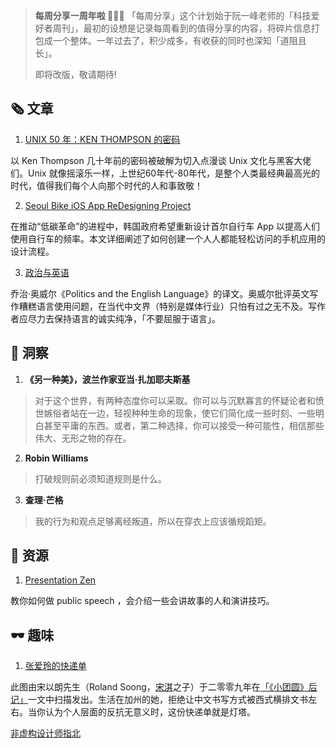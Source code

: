> **每周分享一周年啦 🎉🎉🎉**
> 「每周分享」这个计划始于阮一峰老师的「科技爱好者周刊」，最初的设想是记录每周看到的值得分享的内容，将碎片信息打包成一个整体。一年过去了，积少成多，有收获的同时也深知「道阻且长」。
>
> 即将改版，敬请期待!

##  🗞 文章

1. [UNIX 50 年：KEN THOMPSON 的密码](https://coolshell.cn/articles/19996.html)

以 Ken Thompson 几十年前的密码被破解为切入点漫谈 Unix 文化与黑客大佬们。Unix 就像摇滚乐一样，上世纪60年代-80年代，是整个人类最经典最高光的时代，值得我们每个人向那个时代的人和事致敬！

2. [Seoul Bike iOS App ReDesigning Project](http://ranikim.com/seoulbike.html)

在推动“低碳革命”的进程中，韩国政府希望重新设计首尔自行车 App 以提高人们使用自行车的频率。本文详细阐述了如何创建一个人人都能轻松访问的手机应用的设计流程。

3. [政治与英语](https://qujinghao.com/2019/11/16/d304ddcf55/)

乔治·奥威尔《Politics and the English Language》的译文。奥威尔批评英文写作糟糕语言使用问题，在当代中文界（特别是媒体行业）只怕有过之无不及。写作者应尽力去保持语言的诚实纯净，「不要屈服于语言」。

## 💬 洞察

1. **《另一种美》，波兰作家亚当·扎加耶夫斯基**

> 对于这个世界，有两种态度你可以采取。你可以与沉默寡言的怀疑论者和愤世嫉俗者站在一边，轻视种种生命的现象，使它们简化成一些时刻、一些明白甚至平庸的东西。或者，第二种选择，你可以接受一种可能性，相信那些伟大、无形之物的存在。

2. **Robin Williams**

> 打破规则前必须知道规则是什么。

3. **查理·芒格**

> 我的行为和观点足够离经叛道，所以在穿衣上应该循规蹈矩。

## 💎 资源

1. [Presentation Zen](https://link.zhihu.com/?target=http%3A//www.presentationzen.com/)

教你如何做 public speech ，会介绍一些会讲故事的人和演讲技巧。

## 🕶 趣味

1. [张爱玲的快递单](https://blog.yitianshijie.net/2019/10/28/eileen-chang-courier-sheet/)

此图由宋以朗先生（Roland Soong，[宋淇](https://zh.wikipedia.org/wiki/宋淇)之子）于二零零九年在[「《小团圆》后记」](http://zonaeuropa.com/culture/c20090305_1.htm)一文中扫描发出。生活在加州的她，拒绝让中文书写方式被西式横排文书左右。当你认为个人层面的反抗无意义时，这份快递单就是灯塔。

[非虚构设计师指北](https://www.yuque.com/lynnete/design)